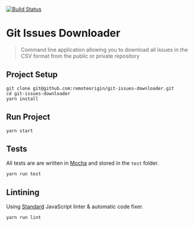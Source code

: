 [![Build Status](https://travis-ci.org/remoteorigin/git-issues-downloader.svg?branch=master)](https://travis-ci.org/remoteorigin/git-issues-downloader)

# Git Issues Downloader

> Command line application allowing you to download all issues in the CSV format from the public or private repository

## Project Setup

    git clone git@github.com:remoteorigin/git-issues-downloader.git
    cd git-issues-downloader
    yarn install

## Run Project

    yarn start

## Tests

All tests are are written in [Mocha](https://mochajs.org/) and stored in the `test` folder.

    yarn run test

## Lintining

Using [Standard](https://github.com/feross/standard) JavaScript linter & automatic code fixer.

    yarn run lint